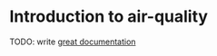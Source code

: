 # Introduction to air-quality

TODO: write [great documentation](http://jacobian.org/writing/what-to-write/)
